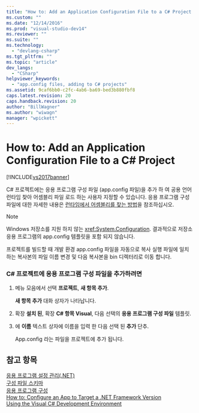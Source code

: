 ```yaml
---
title: "How to: Add an Application Configuration File to a C# Project | Microsoft Docs"
ms.custom: ""
ms.date: "12/14/2016"
ms.prod: "visual-studio-dev14"
ms.reviewer: ""
ms.suite: ""
ms.technology: 
  - "devlang-csharp"
ms.tgt_pltfrm: ""
ms.topic: "article"
dev_langs: 
  - "CSharp"
helpviewer_keywords: 
  - "app.config files, adding to C# projects"
ms.assetid: 9caf6bb0-c2fc-4ab6-ba69-bed3b880fbf8
caps.latest.revision: 20
caps.handback.revision: 20
author: "BillWagner"
ms.author: "wiwagn"
manager: "wpickett"
---
```

# How to: Add an Application Configuration File to a C# Project
[!INCLUDE[vs2017banner](../code-quality/includes/vs2017banner.md)]

C\# 프로젝트에는 응용 프로그램 구성 파일 \(app.config 파일\)을 추가 하 여 공용 언어 런타임 찾아 어셈블리 파일 로드 하는 사용자 지정할 수 있습니다.  응용 프로그램 구성 파일에 대한 자세한 내용은 [런타임에서 어셈블리를 찾는 방법](../Topic/How%20the%20Runtime%20Locates%20Assemblies.md)을 참조하십시오.  
  
> [!NOTE]
>  Windows 저장소를 지원 하지 않는 <xref:System.Configuration>.  결과적으로 저장소 응용 프로그램의 app.config 템플릿을 포함 되지 않습니다.  
  
 프로젝트를 빌드할 때 개발 환경 app.config 파일을 자동으로 복사 실행 파일에 일치 하는 복사본의 파일 이름 변경 및 다음 복사본을 bin 디렉터리로 이동 합니다.  
  
### C\# 프로젝트에 응용 프로그램 구성 파일을 추가하려면  
  
1.  메뉴 모음에서 선택  **프로젝트**,  **새 항목 추가**.  
  
     **새 항목 추가** 대화 상자가 나타납니다.  
  
2.  확장  **설치 된**, 확장  **C\# 항목 Visual**, 다음 선택의  **응용 프로그램 구성 파일** 템플릿.  
  
3.  에  **이름** 텍스트 상자에 이름을 입력 한 다음 선택 된  **추가** 단추.  
  
     App.config 라는 파일을 프로젝트에 추가 됩니다.  
  
## 참고 항목  
 [응용 프로그램 설정 관리\(.NET\)](../ide/managing-application-settings-dotnet.md)   
 [구성 파일 스키마](../Topic/Configuration%20File%20Schema%20for%20the%20.NET%20Framework.md)   
 [응용 프로그램 구성](../Topic/Configuring%20Apps%20by%20using%20Configuration%20Files.md)   
 [How to: Configure an App to Target a .NET Framework Version](http://msdn.microsoft.com/ko-kr/5247b307-89ca-417b-8dd0-e8f9bd2f4717)   
 [Using the Visual C\# Development Environment](../csharp-ide/using-the-visual-studio-development-environment-for-csharp.md)